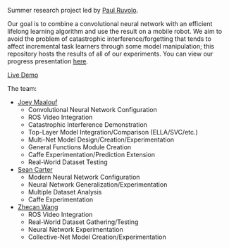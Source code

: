 Summer research project led by [Paul Ruvolo](https://github.com/paulruvolo).

Our goal is to combine a convolutional neural network with an efficient lifelong learning algorithm and use the result on a mobile robot. We aim to avoid the problem of catastrophic interference/forgetting that tends to affect incremental task learners through some model manipulation; this repository hosts the results of all of our experiments. You can view our progress presentation [here](https://docs.google.com/presentation/d/1FVTXkHN1k1-Kilzq52GJzSHt2neuh8RQ-Hp71P5e4Nw/).

[Live Demo](https://www.youtube.com/watch?v=dCs3SBYtGmY)

The team:
* [Joey Maalouf](https://github.com/joeylmaalouf)
  * Convolutional Neural Network Configuration
  * ROS Video Integration
  * Catastrophic Interference Demonstration
  * Top-Layer Model Integration/Comparison (ELLA/SVC/etc.)
  * Multi-Net Model Design/Creation/Experimentation
  * General Functions Module Creation
  * Caffe Experimentation/Prediction Extension
  * Real-World Dataset Testing
* [Sean Carter](https://github.com/seanccarter)
  * Modern Neural Network Configuration
  * Neural Network Generalization/Experimentation
  * Multiple Dataset Analysis
  * Caffe Experimentation
* [Zhecan Wang](https://github.com/zhecanjameswang)
  * ROS Video Integration
  * Real-World Dataset Gathering/Testing
  * Neural Network Experimentation
  * Collective-Net Model Creation/Experimentation
